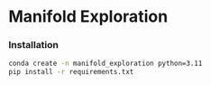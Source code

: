 # Manifold Exploration

### Installation

```bash
conda create -n manifold_exploration python=3.11
pip install -r requirements.txt
```